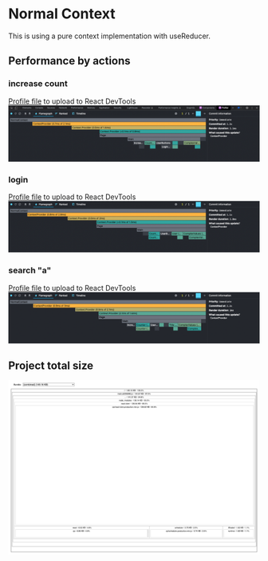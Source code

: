 # Normal Context
This is using a pure context implementation with useReducer.

## Performance by actions

### increase count
[Profile file](/packages-analyze/NormalContext/Individual/profile-increase-count.json) to upload to React DevTools
![](/packages-analyze/NormalContext/Individual/profile-increase-count.png)

### login
[Profile file](/packages-analyze/NormalContext/Individual/profile-login.json) to upload to React DevTools
![](/packages-analyze/NormalContext/Individual/profile-login.png)

### search "a"
[Profile file](/packages-analyze/NormalContext/Individual/profile-search-title.json) to upload to React DevTools
![](/packages-analyze/NormalContext/Individual/profile-search-title.png)

## Project total size

![](/packages-analyze/NormalContext/Individual/size.png)
